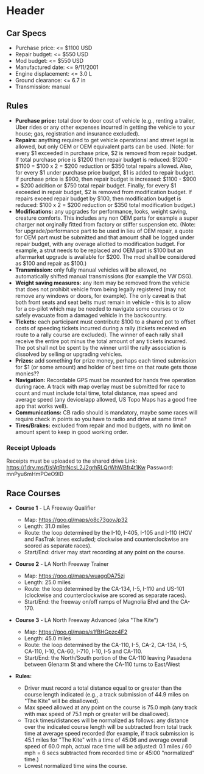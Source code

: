 <!-- TITLE: Rally Cars -->
<!-- SUBTITLE: A quick summary of Rally Cars -->

# Header

## Car Specs
* Purchase price: <= $1100 USD
* Repair budget: <= $550 USD
* Mod budget: <= $550 USD
* Manufactured date: <= 9/11/2001
* Engine displacement: <= 3.0 L
* Ground clearance: <= 6.7 in
* Transmission: manual

## Rules
* **Purchase price:** total door to door cost of vehicle (e.g., renting a trailer, Uber rides or any other expenses incurred in getting the vehicle to your house; gas, registration and insurance excluded).
* **Repairs:** anything required to get vehicle operational and street legal is allowed, but only OEM or OEM equivalent parts can be used. (Note: for every $1 exceeded in purchase price, $2 is removed from repair budget. If total purchase price is $1200 then repair budget is reduced: $1200 - $1100 = $100 x 2 = $200 reduction or $350 total repairs allowed.  Also, for every $1 under purchase price budget, $1 is added to repair budget. If purchase price is $900, then repair budget is increased: $1100 - $900 = $200 addition or $750 total repair budget. Finally, for every $1 exceeded in repair budget, $2 is removed from modification budget.  If repairs exceed repair budget by $100, then modification budget is reduced: $100 x 2 = $200 reduction or $350 total modification budget.)
* **Modifications:** any upgrades for performance, looks, weight saving, creature comforts. This includes any non OEM parts for example a super charger not orginally fitted from factory or stiffer suspension etc.  (Note: for upgrade/performance part to be used in lieu of OEM repair, a quote for OEM part must be submitted and that amount shall be logged under repair budget, with any overage allotted to modification budget. For example, a strut needs to be replaced and OEM part is $100 but an aftermarket upgrade is available for $200.  The mod shall be considered as $100 and repair as $100.)
* **Transmission:** only fully manual vehicles will be allowed, no automatically shifted manual transmissions (for example the VW DSG).
* **Weight saving measures:** any item may be removed from the vehicle that does not prohibit vehicle from being legally registered (may not remove any windows or doors, for example). The only caveat is that both front seats and seat belts must remain in vehicle - this is to allow for a co-pilot which may be needed to navigate some courses or to safely evacuate from a damaged vehicle in the backcountry.
* **Tickets:** each participant must contribute $100 to a shared pot to offset costs of speeding tickets incurred during a rally (tickets received en route to a rally course are excluded). The winner of each rally shall receive the entire pot minus the total amount of any tickets incurred.  The pot shall not be spent by the winner until the rally association is dissolved by selling or upgrading vehicles.
* **Prizes:** add something for prize money, perhaps each timed submission for $1 (or some amount) and holder of best time on that route gets those monies??
* **Navigation:** Recordable GPS must be mounted for hands free operation during race.  A track with map overlay must be submitted for race to count and must include total time, total distance, max speed and average speed (any device/app allowed, US Topo Maps has a good free app that works well).
* **Communications:** CB radio should is mandatory, maybe some races will require check in points so you have to radio and drive at same time?
* **Tires/Brakes:** excluded from repair and mod budgets, with no limit on amount spent to keep in good working order.

### Receipt Uploads
Receipts must be uploaded to the shared drive 
Link: https://1drv.ms/f/s!AtRtrNcsL2J2grhRLQrWhWBfr4t1Kw
Password: mnPyu6mHmPOeO9lD


## Race Courses
* **Course 1** - LA Freeway Qualifier
	* Map:  https://goo.gl/maps/o8c73govJp32
	* Length: 31.0 miles
	* Route: the loop determined by the I-10, I-405, I-105 and I-110 (HOV and FasTrak lanes excluded; clockwise and counterclockwise are scored as separate races).
	* Start/End: driver may start recording at any point on the course.

* **Course 2** - LA North Freeway Trainer
	* Map: https://goo.gl/maps/wuaggDA75zj
	* Length: 25.0 miles
	* Route: the loop determined by the CA-134, I-5, I-110 and US-101 (clockwise and counterclockwise are scored as separate races).
	* Start/End: the freeway on/off ramps of Magnolia Blvd and the CA-170.


* **Course 3** - LA North Freeway Advanced (aka "The Kite")
	* Map: https://goo.gl/maps/s1fBHGpzc4F2
	* Length: 45.0 miles
	* Route: the loop determined by the CA-110, I-5, CA-2, CA-134, I-5, CA-110, I-10, CA-60, I-710, I-10, I-5 and CA-110.
	* Start/End: the North/South portion of the CA-110 leaving Pasadena between Glenarm St and where the CA-110 turns to East/West
*  **Rules:**
	* Driver must record a total distance equal to or greater than the course length indicated (e.g., a track submission of 44.9 miles on "The Kite" will be disallowed).
	* Max speed allowed at any point on the course is 75.0 mph (any track with max speed of 75.1 mph or greater will be disallowed).
	* Track times/distances will be normalized as follows: any distance over the indicated course length will be subtracted from total track time at average speed recorded (for example, if track submission is 45.1 miles for "The Kite" with a time of 45:06 and average overall speed of 60.0 mph, actual race time will be adjusted: 0.1 miles / 60 mph = 6 secs subtracted from recorded time or 45:00 "normalized" time.)
	* Lowest normalized time wins the course.